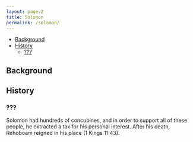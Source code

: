 ```yaml
---
layout: pagev2
title: Solomon
permalink: /solomon/
---
```

- [Background](#background)
- [History](#history)
  - [???](#)

## Background

## History

### ???

Solomon had hundreds of concubines, and in order to support all of these people, he extracted a tax for his personal interest. After his death, Rehoboam reigned in his place (1 Kings 11:43). 